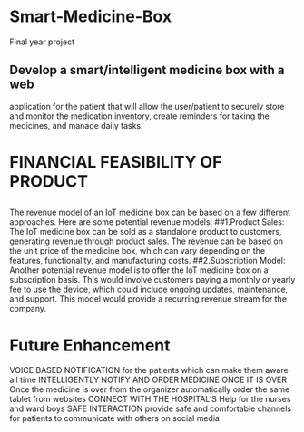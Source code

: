 # Smart-Medicine-Box
Final year project 

## Develop a smart/intelligent medicine box with a web
application for the patient that will allow the
user/patient to securely store and monitor the
medication inventory, create reminders for taking the
medicines, and manage daily tasks.

# FINANCIAL FEASIBILITY OF PRODUCT
## 
The revenue model of an IoT medicine box can be based on a few different approaches. Here
are some potential revenue models:
##1.Product Sales:
The IoT medicine box can be sold as a standalone product to customers,
generating revenue through product sales. The revenue can be based on the unit price of the
medicine box, which can vary depending on the features, functionality, and manufacturing
costs.
##2.Subscription Model:
Another potential revenue model is to offer the IoT medicine box on a
subscription basis. This would involve customers paying a monthly or yearly fee to use the
device, which could include ongoing updates, maintenance, and support. This model would
provide a recurring revenue stream for the company.

# Future Enhancement
VOICE BASED NOTIFICATION 
for the patients which can make them aware all time
INTELLIGENTLY NOTIFY AND ORDER
MEDICINE ONCE IT IS OVER
Once the medicine is over from the
organizer automatically order the same
tablet from websites
CONNECT WITH THE
HOSPITAL’S
Help for the nurses and ward
boys
SAFE INTERACTION
provide safe and comfortable
channels for patients to
communicate with others on
social media

